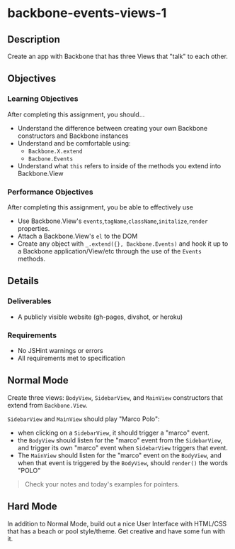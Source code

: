 # backbone-events-views-1

## Description

Create an app with Backbone that has three Views that "talk" to each other.

## Objectives

### Learning Objectives

After completing this assignment, you should…

* Understand the difference between creating your own Backbone constructors and Backbone instances
* Understand and be comfortable using:
    - `Backbone.X.extend`
    - `Bacbone.Events`
* Understand what `this` refers to inside of the methods you extend into Backbone.View

### Performance Objectives

After completing this assignment, you be able to effectively use

* Use Backbone.View's `events`,`tagName`,`className`,`initalize`,`render` properties.
* Attach a Backbone.View's `el` to the DOM
* Create any object with `_.extend({}, Backbone.Events)` and hook it up to a Backbone application/View/etc through the use of the `Events` methods.

## Details

### Deliverables

* A publicly visible website (gh-pages, divshot, or heroku)

### Requirements

* No JSHint warnings or errors
* All requirements met to specification

## Normal Mode

Create three views: `BodyView`, `SidebarView`, and `MainView` constructors that extend from `Backbone.View`.

`SidebarView` and `MainView` should play "Marco Polo":

- when clicking on a `SidebarView`, it should trigger a "marco" event.
- the `BodyView` should listen for the "marco" event from the `SidebarView`, and trigger its own "marco" event when `SidebarView` triggers that event.
- The `MainView` should listen for the "marco" event on the `BodyView`, and when that event is triggered by the `BodyView`, should `render()` the words "POLO"

> Check your notes and today's examples for pointers.
            
## Hard Mode

In addition to Normal Mode, build out a nice User Interface with HTML/CSS that has a beach or pool style/theme. Get creative and have some fun with it.

<!-- 
            
## Nightmare Mode
Nightmare Mode description
            


## Notes

Notes go here...

## Additional Resources

* Read []()
 -->
